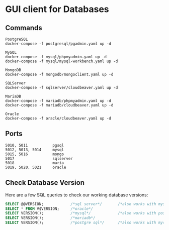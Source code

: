 # GUI client for Databases

## Commands 

```
PostgreSQL
docker-compose -f postgresql/pgadmin.yaml up -d

MySQL
docker-compose -f mysql/phpmyadmin.yaml up -d
docker-compose -f mysql/mysql-workbench.yaml up -d

MongoDB
docker-compose -f mongodb/mongoclient.yaml up -d 

SQLServer
docker-compose -f sqlserver/cloudbeaver.yaml up -d

MariaDB
docker-compose -f mariadb/phpmyadmin.yaml up -d
docker-compose -f mariadb/cloudbeaver.yaml up -d

Oracle
docker-compose -f oracle/cloudbeaver.yaml up -d
```

## Ports

```
5010, 5011           pgsql
5012, 5013, 5014     mysql
5015, 5016           mongo
5017                 sqlserver
5018                 maria
5019, 5020, 5021     oracle
```

## Check Database Version

Here are a few SQL queries to check our working database versions:

```sql
SELECT @@VERSION;            /*sql server*/       /*also works with mysql*/
SELECT * FROM V$VERSION;     /*oracle*/
SELECT VERSION();            /*mysql*/            /*also works with postgre*/
SELECT VERSION();            /*mariadb*/
SELECT VERSION();            /*postgre sql*/      /*also works with mysql*/
```
